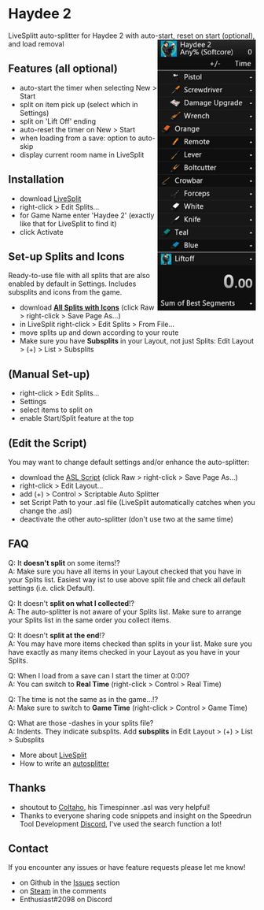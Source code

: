 # Haydee 2
LiveSplitt auto-splitter for Haydee 2 with auto-start, reset on start (optional), and load removal
<img align="right" width="200" height="550" src="https://raw.githubusercontent.com/EnthusiastNT/haydee2/main/livesplit_preview.png">

## Features (all optional)

- auto-start the timer when selecting New > Start
- split on item pick up (select which in Settings)
- split on 'Lift Off' ending
- auto-reset the timer on New > Start
- when loading from a save: option to auto-skip
- display current room name in LiveSplit

## Installation 

- download [LiveSplit](https://livesplit.org/downloads/)
- right-click > Edit Splits...
- for Game Name enter 'Haydee 2' (exactly like that for LiveSplit to find it)
- click Activate

## Set-up Splits and Icons

Ready-to-use file with all splits that are also enabled by default in Settings.
Includes subsplits and icons from the game.

- download **[All Splits with Icons](haydee2_splits_icons_newest.lss)** (click Raw > right-click > Save Page As...)
- in LiveSplit right-click > Edit Splits > From File...
- move splits up and down according to your route
- Make sure you have **Subsplits** in your Layout, not just Splits: Edit Layout > (+) > List > Subsplits

## (Manual Set-up)

- right-click > Edit Splits...
- Settings
- select items to split on
- enable Start/Split feature at the top

## (Edit the Script)

You may want to change default settings and/or enhance the auto-splitter:

- download the [ASL Script](haydee2.asl) (click Raw > right-click > Save Page As...)
- right-click > Edit Layout...
- add (+) > Control > Scriptable Auto Splitter
- set Script Path to your .asl file (LiveSplit automatically catches when you change the .asl)
- deactivate the other auto-splitter (don't use two at the same time)
  
## FAQ

Q: It **doesn't split** on some items!?  
A: Make sure you have all items in your Layout checked that you have in your Splits list. Easiest way ist to use above split file and check all default settings (i.e. click Default).

Q: It doesn't **split on what I collected**!?  
A: The auto-splitter is not aware of your Splits list. Make sure to arrange your Splits list in the same order you collect items.

Q: It doesn't **split at the end**!?  
A: You may have more items checked than splits in your list. Make sure you have exactly as many items checked in your Layout as you have in your Splits.

Q: When I load from a save can I start the timer at 0:00?  
A: You can switch to **Real Time** (right-click > Control > Real Time)

Q: The time is not the same as in the game...!?  
A: Make sure to switch to **Game Time** (right-click > Control > Game Time)

Q: What are those -dashes in your splits file?  
A: Indents. They indicate subsplits. Add **subsplits** in Edit Layout > (+) > List > Subsplits

- More about [LiveSplit](https://github.com/LiveSplit)
- How to write an [autosplitter](https://github.com/LiveSplit/LiveSplit.AutoSplitters)

## Thanks

- shoutout to [Coltaho](https://github.com/Coltaho/), his Timespinner .asl was very helpful!
- Thanks to everyone sharing code snippets and insight on the Speedrun Tool Development [Discord](https://discord.gg/MtVmSggpVb), I've used the search function a lot!

## Contact

If you encounter any issues or have feature requests please let me know! 

- on Github in the [Issues](https://github.com/EnthusiastNT/haydee2/issues) section
- on [Steam](https://steamcommunity.com/sharedfiles/filedetails/?id=2315048067) in the comments
- Enthusiast#2098 on Discord
